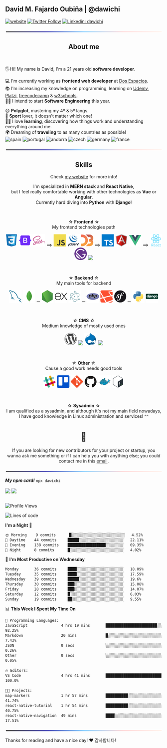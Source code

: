 <!--
### ┌────────────────────────────────────────────────────────────
### │	                         INTRO
### └────────────────────────────────────────────────────────────
-->
## David M. Fajardo Oubiña | @dawichi
[![website](https://img.shields.io/badge/Website-46a2f1.svg?&logo=Google-Chrome&logoColor=white&color=blueviolet&link=https://dawichi.dev)](https://dawichi.dev)
[![Twitter Follow](https://img.shields.io/twitter/follow/dawichi_?label=Follow)](https://twitter.com/dawichi_)
[![Linkedin: dawichi](https://img.shields.io/badge/-dawichi-blue?logo=Linkedin&logoColor=white&link=https://www.linkedin.com/in/dawichi/)](https://www.linkedin.com/in/dawichi/)

![----------------------------------------------------](https://github.com/Dawichi/Dawichi/blob/master/.github/hr-colored.png)



<!--
### ┌────────────────────────────────────────────────────────────
### │	                         ABOUT ME
### └────────────────────────────────────────────────────────────
-->
<h2 align='center'>About me</h2>
<br />

🖐Hi! My name is David, I'm a 21 years old **software developer**.
 
💻 I'm currently working as **frontend web developer** at [Dos Espacios][1].  
📚 I'm increasing my knowledge on programming, learning on [Udemy][2], [Platzi][3], [freecodecamp][4] & [w3schools][5].  
👨‍💻 I intend to start **Software Engineering** this year.

😄 <span title="Spanish, Galician, English">**Polyglot**</span>, mastering my <span title="German">4º</span> & <span title="Korean">5º</span> langs.  
🏀 **Sport** lover, it doesn't matter which one!  
👨‍🔬 I love **learning**, discovering how things work and understanding everything around me.  
🌍 Dreaming of **traveling** to as many countries as possible!  
<img alt="spain" src="https://emojipedia-us.s3.dualstack.us-west-1.amazonaws.com/thumbs/120/apple/237/flag-for-spain_1f1ea-1f1f8.png" width="30" />
<img alt="portugal" src="https://emojipedia-us.s3.dualstack.us-west-1.amazonaws.com/thumbs/120/apple/237/flag-for-portugal_1f1f5-1f1f9.png" width="30" />
<img alt="andorra" src="https://emojipedia-us.s3.dualstack.us-west-1.amazonaws.com/thumbs/120/apple/237/flag-for-andorra_1f1e6-1f1e9.png" width="30" />
<img alt="czech" src="https://emojipedia-us.s3.dualstack.us-west-1.amazonaws.com/thumbs/120/apple/237/flag-for-czech-republic_1f1e8-1f1ff.png" width="30" />
<img alt="germany" src="https://emojipedia-us.s3.dualstack.us-west-1.amazonaws.com/thumbs/120/apple/237/flag-for-germany_1f1e9-1f1ea.png" width="30" />
<img alt="france" src="https://emojipedia-us.s3.dualstack.us-west-1.amazonaws.com/thumbs/120/apple/237/flag-for-france_1f1eb-1f1f7.png" width="30" />

![----------------------------------------------------](https://github.com/Dawichi/Dawichi/blob/master/.github/hr-colored.png)



<!--
### ┌────────────────────────────────────────────────────────────
### │	                         SKILLSET
### └────────────────────────────────────────────────────────────
-->
<h2 align='center'>Skills</h2>
<p align='center'>
    Check  <a href='https://dawichi.dev'>my website</a> for more info!
</p>
<p align='center'>
    I'm specialized in <b>MERN stack</b> and <b>React Native</b>, <br/>
    but I feel really comfortable working with other technologies as <b>Vue</b> or<b> Angular</b>.<br/>
    Currently hard diving into <b>Python</b> with <b>Django</b>!
</p>


<br>
<p align='center'>
 &star; <b>Frontend</b> &star; <br/>
    My frontend technologies path 
</p>
<p align='center'>
    <img width="40" src="https://raw.githubusercontent.com/devicons/devicon/master/icons/css3/css3-original.svg"  />
    <img width="40" src="https://raw.githubusercontent.com/devicons/devicon/master/icons/bootstrap/bootstrap-plain.svg"  />
    <img width="40" src="https://raw.githubusercontent.com/devicons/devicon/master/icons/sass/sass-original.svg" />
    &xrArr;
    <img width="40" src="https://raw.githubusercontent.com/devicons/devicon/master/icons/javascript/javascript-original.svg"/>
    <img width="40" src="https://raw.githubusercontent.com/devicons/devicon/master/icons/jquery/jquery-original-wordmark.svg" />
    <img width="40" src="https://raw.githubusercontent.com/devicons/devicon/master/icons/d3js/d3js-original.svg"/>
    &xrArr;
    <img width="40" src="https://raw.githubusercontent.com/devicons/devicon/master/icons/typescript/typescript-original.svg"  />
    <img width="40" src="https://raw.githubusercontent.com/devicons/devicon/master/icons/angularjs/angularjs-original.svg" />
    <img width="40" src="https://raw.githubusercontent.com/devicons/devicon/master/icons/vuejs/vuejs-original.svg" />
    &xrArr;
    <img width="40" src="https://raw.githubusercontent.com/devicons/devicon/master/icons/react/react-original-wordmark.svg" />
    <img width="40" src="https://raw.githubusercontent.com/devicons/devicon/master/icons/gatsby/gatsby-original.svg" />
    <img width="40" src="https://img.icons8.com/color/2x/graphql.png" />
</p>


<br>
<p align='center'>
    &star; <b>Backend</b> &star; <br/>
    My main tools for backend
</p>
<p align='center'>
    <img width="40" src="https://raw.githubusercontent.com/devicons/devicon/master/icons/mysql/mysql-original.svg" />
    <img width="40" src="https://raw.githubusercontent.com/devicons/devicon/master/icons/mongodb/mongodb-original.svg" />
    &boxh;
    <img width="40" src="https://raw.githubusercontent.com/devicons/devicon/master/icons/nodejs/nodejs-original.svg" />
    <img width="40" src="https://raw.githubusercontent.com/devicons/devicon/master/icons/express/express-original.svg"  />
    <img width="40" src="https://raw.githubusercontent.com/devicons/devicon/master/icons/electron/electron-original.svg"  />
    &boxh;
    <img width="40" src="https://raw.githubusercontent.com/devicons/devicon/master/icons/php/php-original.svg" />
    <img width="40" src="https://raw.githubusercontent.com/devicons/devicon/master/icons/laravel/laravel-plain.svg" />
    <img width="40" src="https://raw.githubusercontent.com/devicons/devicon/master/icons/symfony/symfony-original.svg" />
    &boxh;
    <img width="40" src="https://raw.githubusercontent.com/devicons/devicon/master/icons/python/python-original.svg" />
    <img width="40" src="https://raw.githubusercontent.com/devicons/devicon/master/icons/django/django-original.svg" />
</p>


<br>
<p align='center'>
    &star; <b>CMS</b> &star; <br/>
    Medium knowledge of mostly used ones
</p>
<p align='center'>
    <img width="40" src="https://raw.githubusercontent.com/devicons/devicon/master/icons/wordpress/wordpress-plain.svg" />
    <img width="40" src="https://avatars.githubusercontent.com/u/19872173?s=200&v=4" />
    <img width="40" src="https://raw.githubusercontent.com/devicons/devicon/master/icons/drupal/drupal-original.svg" />
    <img width="40" src="https://www.flaticon.es/svg/static/icons/svg/825/825533.svg" />
</p>


<br>
<p align='center'>
    &star; <b>Other</b> &star; <br/>
    Cause a good work needs good tools
</p>
<p align='center'>
    <img width="40" src="https://raw.githubusercontent.com/devicons/devicon/master/icons/slack/slack-original.svg" />
    <img width="40" src="https://raw.githubusercontent.com/devicons/devicon/master/icons/trello/trello-plain.svg" />
    <img width="40" src="https://raw.githubusercontent.com/devicons/devicon/master/icons/git/git-original.svg" />
    <img width="40" src="https://raw.githubusercontent.com/devicons/devicon/master/icons/github/github-original.svg" />
    <img width="40" src="https://raw.githubusercontent.com/devicons/devicon/master/icons/docker/docker-original.svg" />
    <img width="40" src="https://raw.githubusercontent.com/devicons/devicon/master/icons/bash/bash-original.svg" />
</p>


<br>
<p align='center'>
    &star; <b>Sysadmin</b> &star; <br/>
    I am qualified as a sysadmin, and although it's not my main field nowadays,<br/>
    I have good knowledge in Linux administration and services! ^^
</p>



<!--
### ┌────────────────────────────────────────────────────────────
### │	                         CONTACT
### └────────────────────────────────────────────────────────────
-->
<h1 align='center'>📧</h1>
<p align='center'>
    If you are looking for new contributors for your project or startup, you wanna ask me something
    or if I can help you with anything else; you could contact me in this <a href='mailto:davidmf99@gmail.com'>email</a>.
</p>

![----------------------------------------------------](https://github.com/Dawichi/Dawichi/blob/master/.github/hr-colored.png)



<!--
### ┌────────────────────────────────────────────────────────────
### │	                         EXTRA INFO
### └────────────────────────────────────────────────────────────
-->
***My npm card!*** `npx dawichi`
<br/>

<!-- Github Readme Stats - Projects, most used languages and user info -->
<div>
 <img height="165px" align="center" src="https://github-readme-stats.dawichi.vercel.app/api/top-langs/?username=dawichi&layout=compact&theme=tokyonight" />
 <img height="165px" align="center" src="https://github-readme-stats.dawichi.vercel.app/api?username=dawichi&show_icons=true&include_all_commits=true&theme=tokyonight" />
</div><br/>

<!-- Wakatime Stats -->
<!--START_SECTION:waka-->
![Profile Views](http://img.shields.io/badge/Profile%20Views-2-blue)

![Lines of code](https://img.shields.io/badge/From%20Hello%20World%20I%27ve%20Written-263772%20lines%20of%20code-blue)

**I'm a Night 🦉** 

```text
🌞 Morning    9 commits      █░░░░░░░░░░░░░░░░░░░░░░░░   4.52% 
🌆 Daytime    44 commits     █████░░░░░░░░░░░░░░░░░░░░   22.11% 
🌃 Evening    138 commits    █████████████████░░░░░░░░   69.35% 
🌙 Night      8 commits      █░░░░░░░░░░░░░░░░░░░░░░░░   4.02%

```
📅 **I'm Most Productive on Wednesday** 

```text
Monday       36 commits     ████░░░░░░░░░░░░░░░░░░░░░   18.09% 
Tuesday      35 commits     ████░░░░░░░░░░░░░░░░░░░░░   17.59% 
Wednesday    39 commits     █████░░░░░░░░░░░░░░░░░░░░   19.6% 
Thursday     30 commits     ███░░░░░░░░░░░░░░░░░░░░░░   15.08% 
Friday       28 commits     ███░░░░░░░░░░░░░░░░░░░░░░   14.07% 
Saturday     12 commits     █░░░░░░░░░░░░░░░░░░░░░░░░   6.03% 
Sunday       19 commits     ██░░░░░░░░░░░░░░░░░░░░░░░   9.55%

```


📊 **This Week I Spent My Time On** 

```text
💬 Programming Languages: 
JavaScript               4 hrs 19 mins       ███████████████████████░░   92.25% 
Markdown                 20 mins             █░░░░░░░░░░░░░░░░░░░░░░░░   7.43% 
JSON                     0 secs              ░░░░░░░░░░░░░░░░░░░░░░░░░   0.26% 
Other                    0 secs              ░░░░░░░░░░░░░░░░░░░░░░░░░   0.05%

🔥 Editors: 
VS Code                  4 hrs 41 mins       █████████████████████████   100.0%

🐱‍💻 Projects: 
map-markers              1 hr 57 mins        ██████████░░░░░░░░░░░░░░░   41.74% 
react-native-tutorial    1 hr 54 mins        ██████████░░░░░░░░░░░░░░░   40.75% 
react-native-navigation  49 mins             ████░░░░░░░░░░░░░░░░░░░░░   17.51%

```


<!--END_SECTION:waka-->

![----------------------------------------------------](https://github.com/Dawichi/Dawichi/blob/master/.github/hr-colored.png)

Thanks for reading and have a nice day!
♥ 감사합니다!






<!-- Links -->
[1]: https://www.dosespacios.com/ "dosespacios.com"
[2]: https://www.udemy.com/ "udemy.com"
[3]: https://platzi.com/ "platzi.com"
[4]: https://www.freecodecamp.org/ "freecodecamp.org"
[5]: https://www.w3schools.com/ "w3schools.com"


<!--
Icons from:
https://devicon.dev/
https://github.com/devicons/devicon/

Stats from:
https://github.com/anuraghazra/github-readme-stats

Wakatime stats from:
https://github.com/anmol098/waka-readme-stats
-->



<!--
**Dawichi/Dawichi** is a ✨ _special_ ✨ repository because its `README.md` (this file) appears on your GitHub profile.

Here are some ideas to get you started:
- 🔭 I’m currently working on ...
- 🌱 I’m currently learning ...
- 👯 I’m looking to collaborate on ...
- 🤔 I’m looking for help with ...
- 💬 Ask me about ...
- 📫 How to reach me: ...
- 😄 Pronouns: ...
- ⚡ Fun fact: ...
-->

